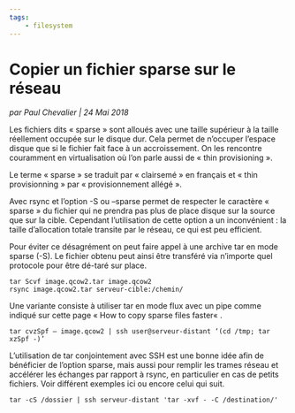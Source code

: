 ```yaml
---
tags:
    - filesystem
---
```


# Copier un fichier sparse sur le réseau
*par Paul Chevalier | 24 Mai 2018* 

Les fichiers dits « sparse » sont alloués avec une taille supérieur à la taille réellement occupée sur le disque dur. Cela permet de n’occuper l’espace disque que si le fichier fait face à un accroissement. On les rencontre couramment en virtualisation où l’on parle aussi de « thin provisioning ».

Le terme « sparse » se traduit par « clairsemé » en français et « thin provisionning » par « provisionnement allégé ».

Avec rsync et l’option -S ou –sparse permet de respecter le caractère « sparse » du fichier qui ne prendra pas plus de place disque sur la source que sur la cible. Cependant l’utilisation de cette option a un inconvénient : la taille d’allocation totale transite par le réseau, ce qui est peu efficient.

Pour éviter ce désagrément on peut faire appel à une archive tar en mode sparse (-S). Le fichier obtenu peut ainsi être transféré via n’importe quel protocole pour être dé-taré sur place.

    tar Scvf image.qcow2.tar image.qcow2
    rsync image.qcow2.tar serveur-cible:/chemin/
	
Une variante consiste à utiliser tar en mode flux avec un pipe comme indiqué sur cette page « How to copy sparse files faster« .

    tar cvzSpf – image.qcow2 | ssh user@serveur-distant ‘(cd /tmp; tar xzSpf -)’

L’utilisation de tar conjointement avec SSH est une bonne idée afin de bénéficier de l’option sparse, mais aussi pour remplir les trames réseau et accélérer les échanges par rapport à rsync, en particulier en cas de petits fichiers. Voir différent exemples ici ou encore celui qui suit.

    tar -cS /dossier | ssh serveur-distant 'tar -xvf - -C /destination/'